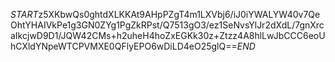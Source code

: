 $START$z5XKbwQs0ghtdXLKKAt9AHpPZgT4m1LXVbj6/iJ0iYWALYW40v7QeOhtYHAIVkPe1g3GN0ZYg1PgZkRPst/Q7513gO3/ez1SeNvsYlJr2dXdL/7gnXrcaIkcjwD9D1/JQW42CMs+h2uheH4hoZxEGKk30z+Ztzz4A8hlLwJbCCC6eoUhCXldYNpeWTCPVMXE0QFlyEPO6wDiLD4eO25glQ==$END$